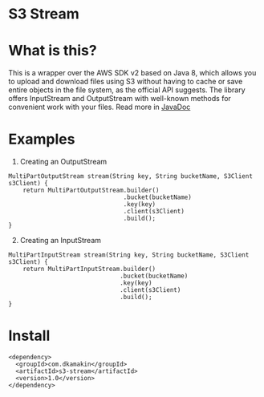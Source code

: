 # S3 Stream

# What is this?

This is a wrapper over the AWS SDK v2 based on Java 8, which allows you to upload and download files using S3 without
having to cache or
save entire objects in the file system, as the official API suggests. The library offers InputStream and OutputStream
with well-known methods for convenient work with your files. Read more
in [JavaDoc](https://dkamakin.github.io/s3-stream/javadoc/apidocs/com/dkamakin/s3/stream/impl/package-summary.html)

# Examples

1. Creating an OutputStream

```
MultiPartOutputStream stream(String key, String bucketName, S3Client s3Client) {
    return MultiPartOutputStream.builder()
                                .bucket(bucketName)
                                .key(key)
                                .client(s3Client)
                                .build();
}
```

2. Creating an InputStream

```
MultiPartInputStream stream(String key, String bucketName, S3Client s3Client) {
    return MultiPartInputStream.builder()
                               .bucket(bucketName)
                               .key(key)
                               .client(s3Client)
                               .build();
}
```

# Install

```
<dependency>
  <groupId>com.dkamakin</groupId>
  <artifactId>s3-stream</artifactId>
  <version>1.0</version>
</dependency>
```